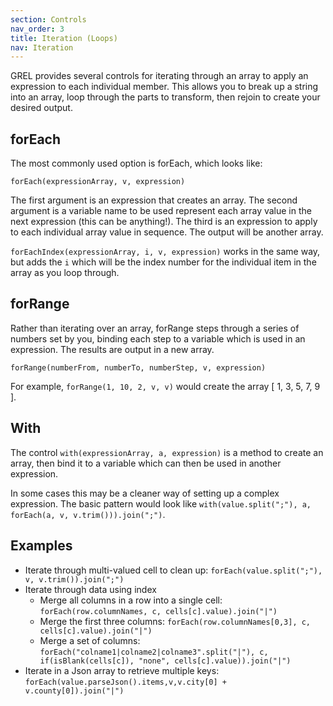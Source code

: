 ```yaml
---
section: Controls
nav_order: 3
title: Iteration (Loops)
nav: Iteration
---
```


GREL provides several controls for iterating through an array to apply an expression to each individual member. 
This allows you to break up a string into an array, loop through the parts to transform, then rejoin to create your desired output.

## forEach

The most commonly used option is forEach, which looks like:

`forEach(expressionArray, v, expression)`

The first argument is an expression that creates an array. 
The second argument is a variable name to be used represent each array value in the next expression (this can be anything!).
The third is an expression to apply to each individual array value in sequence.
The output will be another array.

`forEachIndex(expressionArray, i, v, expression)` works in the same way, but adds the `i` which will be the index number for the individual item in the array as you loop through. 

## forRange

Rather than iterating over an array, forRange steps through a series of numbers set by you, binding each step to a variable which is used in an expression.
The results are output in a new array.

`forRange(numberFrom, numberTo, numberStep, v, expression)` 

For example, `forRange(1, 10, 2, v, v)` would create the array [  1, 3, 5, 7, 9 ]. 

## With

The control `with(expressionArray, a, expression)` 
is a method to create an array, then bind it to a variable which can then be used in another expression. 

In some cases this may be a cleaner way of setting up a complex expression. 
The basic pattern would look like 
`with(value.split(";"), a, forEach(a, v, v.trim())).join(";")`.

## Examples

- Iterate through multi-valued cell to clean up: `forEach(value.split(";"), v, v.trim()).join(";")`
- Iterate through data using index
    - Merge all columns in a row into a single cell: `forEach(row.columnNames, c, cells[c].value).join("|")`
    - Merge the first three columns: `forEach(row.columnNames[0,3], c, cells[c].value).join("|")`
    - Merge a set of columns: `forEach("colname1|colname2|colname3".split("|"), c, if(isBlank(cells[c]), "none", cells[c].value)).join("|")`
- Iterate in a Json array to retrieve multiple keys: `forEach(value.parseJson().items,v,v.city[0] + v.county[0]).join("|")`
